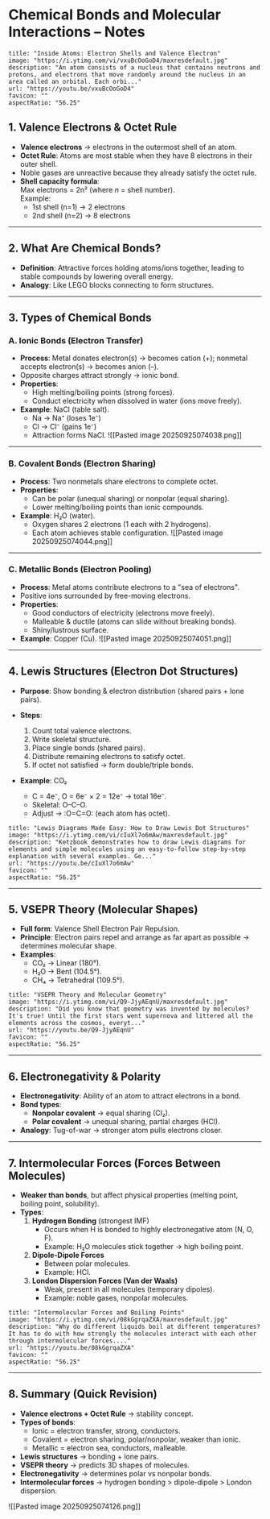# Chemical Bonds and Molecular Interactions – Notes

```embed
title: "Inside Atoms: Electron Shells and Valence Electron"
image: "https://i.ytimg.com/vi/vxuBcOoGoD4/maxresdefault.jpg"
description: "An atom consists of a nucleus that contains neutrons and protons, and electrons that move randomly around the nucleus in an area called an orbital. Each orbi..."
url: "https://youtu.be/vxuBcOoGoD4"
favicon: ""
aspectRatio: "56.25"
```


## 1. Valence Electrons & Octet Rule

- **Valence electrons** → electrons in the outermost shell of an atom.
- **Octet Rule**: Atoms are most stable when they have 8 electrons in their outer shell.
- Noble gases are unreactive because they already satisfy the octet rule.
- **Shell capacity formula**:  
    Max electrons = 2n² (where _n_ = shell number).  
    Example:
    - 1st shell (n=1) → 2 electrons
    - 2nd shell (n=2) → 8 electrons

---

## 2. What Are Chemical Bonds?

- **Definition**: Attractive forces holding atoms/ions together, leading to stable compounds by lowering overall energy.
- **Analogy**: Like LEGO blocks connecting to form structures.

---

## 3. Types of Chemical Bonds

### A. Ionic Bonds (Electron Transfer)

- **Process**: Metal donates electron(s) → becomes cation (+); nonmetal accepts electron(s) → becomes anion (–).
- Opposite charges attract strongly → ionic bond.
- **Properties**:
    - High melting/boiling points (strong forces).
    - Conduct electricity when dissolved in water (ions move freely).
- **Example**: NaCl (table salt).
    - Na → Na⁺ (loses 1e⁻)
    - Cl → Cl⁻ (gains 1e⁻)
    - Attraction forms NaCl.
![[Pasted image 20250925074038.png]]
---

### B. Covalent Bonds (Electron Sharing)

- **Process**: Two nonmetals share electrons to complete octet.
- **Properties**:
    - Can be polar (unequal sharing) or nonpolar (equal sharing).
    - Lower melting/boiling points than ionic compounds.
- **Example**: H₂O (water).
    - Oxygen shares 2 electrons (1 each with 2 hydrogens).
    - Each atom achieves stable configuration.
![[Pasted image 20250925074044.png]]
---

### C. Metallic Bonds (Electron Pooling)

- **Process**: Metal atoms contribute electrons to a "sea of electrons".
- Positive ions surrounded by free-moving electrons.
- **Properties**:
    - Good conductors of electricity (electrons move freely).
    - Malleable & ductile (atoms can slide without breaking bonds).
    - Shiny/lustrous surface.
- **Example**: Copper (Cu).
![[Pasted image 20250925074051.png]]
---

## 4. Lewis Structures (Electron Dot Structures)

- **Purpose**: Show bonding & electron distribution (shared pairs + lone pairs).
- **Steps**:
    1. Count total valence electrons.
    2. Write skeletal structure.
    3. Place single bonds (shared pairs).
    4. Distribute remaining electrons to satisfy octet.
    5. If octet not satisfied → form double/triple bonds.
- **Example**: CO₂
    
    - C = 4e⁻, O = 6e⁻ × 2 = 12e⁻ → total 16e⁻.
    - Skeletal: O–C–O.
    - Adjust → :O=C=O: (each atom has octet).
```embed
title: "Lewis Diagrams Made Easy: How to Draw Lewis Dot Structures"
image: "https://i.ytimg.com/vi/cIuXl7o6mAw/maxresdefault.jpg"
description: "Ketzbook demonstrates how to draw Lewis diagrams for elements and simple molecules using an easy-to-follow step-by-step explanation with several examples. Ge..."
url: "https://youtu.be/cIuXl7o6mAw"
favicon: ""
aspectRatio: "56.25"
```

---

## 5. VSEPR Theory (Molecular Shapes)

- **Full form**: Valence Shell Electron Pair Repulsion.
- **Principle**: Electron pairs repel and arrange as far apart as possible → determines molecular shape.
- **Examples**:
    - CO₂ → Linear (180°).
    - H₂O → Bent (104.5°).
    - CH₄ → Tetrahedral (109.5°).
```embed
title: "VSEPR Theory and Molecular Geometry"
image: "https://i.ytimg.com/vi/Q9-JjyAEqnU/maxresdefault.jpg"
description: "Did you know that geometry was invented by molecules? It's true! Until the first stars went supernova and littered all the elements across the cosmos, everyt..."
url: "https://youtu.be/Q9-JjyAEqnU"
favicon: ""
aspectRatio: "56.25"
```

---

## 6. Electronegativity & Polarity

- **Electronegativity**: Ability of an atom to attract electrons in a bond.
- **Bond types**:
    - **Nonpolar covalent** → equal sharing (Cl₂).
    - **Polar covalent** → unequal sharing, partial charges (HCl).
- **Analogy**: Tug-of-war → stronger atom pulls electrons closer.

---

## 7. Intermolecular Forces (Forces Between Molecules)

- **Weaker than bonds**, but affect physical properties (melting point, boiling point, solubility).
- **Types**:
    1. **Hydrogen Bonding** (strongest IMF)
        - Occurs when H is bonded to highly electronegative atom (N, O, F).
        - Example: H₂O molecules stick together → high boiling point.
    2. **Dipole-Dipole Forces**
        - Between polar molecules.
        - Example: HCl.
    3. **London Dispersion Forces (Van der Waals)**
        - Weak, present in all molecules (temporary dipoles).
        - Example: noble gases, nonpolar molecules.
```embed
title: "Intermolecular Forces and Boiling Points"
image: "https://i.ytimg.com/vi/08kGgrqaZXA/maxresdefault.jpg"
description: "Why do different liquids boil at different temperatures? It has to do with how strongly the molecules interact with each other through intermolecular forces...."
url: "https://youtu.be/08kGgrqaZXA"
favicon: ""
aspectRatio: "56.25"
```

---

## 8. Summary (Quick Revision)

- **Valence electrons + Octet Rule** → stability concept.
- **Types of bonds**:
    - Ionic = electron transfer, strong, conductors.
    - Covalent = electron sharing, polar/nonpolar, weaker than ionic.
    - Metallic = electron sea, conductors, malleable.
- **Lewis structures** → bonding + lone pairs.
- **VSEPR theory** → predicts 3D shapes of molecules.
- **Electronegativity** → determines polar vs nonpolar bonds.
- **Intermolecular forces** → hydrogen bonding > dipole-dipole > London dispersion.

![[Pasted image 20250925074126.png]]